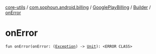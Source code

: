 [core-utils](../../../index.md) / [com.sophoun.android.billing](../../index.md) / [GooglePlayBilling](../index.md) / [Builder](index.md) / [onError](./on-error.md)

# onError

`fun onError(onError: (`[`Exception`](https://docs.oracle.com/javase/6/docs/api/java/lang/Exception.html)`) -> `[`Unit`](https://kotlinlang.org/api/latest/jvm/stdlib/kotlin/-unit/index.html)`): <ERROR CLASS>`